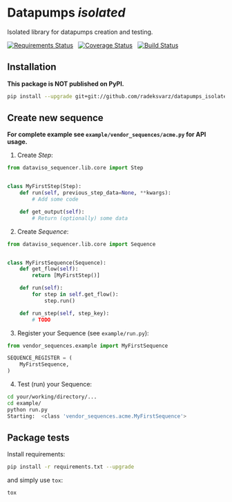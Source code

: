 # Datapumps *isolated*

Isolated library for datapumps creation and testing.

[![Requirements Status](https://requires.io/github/radeksvarz/datapumps_isolated/requirements.svg?branch=master)](https://requires.io/github/radeksvarz/datapumps_isolated/requirements/?branch=master)
&nbsp;
[![Coverage Status](https://coveralls.io/repos/radeksvarz/datapumps_isolated/badge.svg)](https://coveralls.io/r/radeksvarz/datapumps_isolated)
&nbsp;
[![Build Status](https://travis-ci.org/radeksvarz/datapumps_isolated.svg?branch=master)](https://travis-ci.org/radeksvarz/datapumps_isolated)

## Installation ##

**This package is NOT published on PyPI.**

```bash
pip install --upgrade git+git://github.com/radeksvarz/datapumps_isolated.git#egg=dataviso_sequencer
```

## Create new sequence ###

**For complete example see `example/vendor_sequences/acme.py` for API usage.**

1) Create *Step*:

```python
from dataviso_sequencer.lib.core import Step


class MyFirstStep(Step):
    def run(self, previous_step_data=None, **kwargs):
        # Add some code

    def get_output(self):
        # Return (optionally) some data
```

2) Create *Sequence*:

```python
from dataviso_sequencer.lib.core import Sequence


class MyFirstSequence(Sequence):
    def get_flow(self):
        return [MyFirstStep()]

    def run(self):
        for step in self.get_flow():
			step.run()

    def run_step(self, step_key):
        # TODO
```

3) Register your Sequence (see `example/run.py`):

```python
from vendor_sequences.example import MyFirstSequence

SEQUENCE_REGISTER = (
	MyFirstSequence,
)

```

4) Test (run) your Sequence:

```bash
cd your/working/directory/...
cd example/
python run.py
Starting:  <class 'vendor_sequences.acme.MyFirstSequence'>
```


## Package tests ##

Install requirements:

```bash
pip install -r requirements.txt --upgrade
```

and simply use `tox`:

```bash
tox
```
